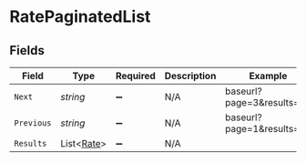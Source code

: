 # RatePaginatedList


## Fields

| Field                                         | Type                                          | Required                                      | Description                                   | Example                                       |
| --------------------------------------------- | --------------------------------------------- | --------------------------------------------- | --------------------------------------------- | --------------------------------------------- |
| `Next`                                        | *string*                                      | :heavy_minus_sign:                            | N/A                                           | baseurl?page=3&results=10                     |
| `Previous`                                    | *string*                                      | :heavy_minus_sign:                            | N/A                                           | baseurl?page=1&results=10                     |
| `Results`                                     | List<[Rate](../../Models/Components/Rate.md)> | :heavy_minus_sign:                            | N/A                                           |                                               |